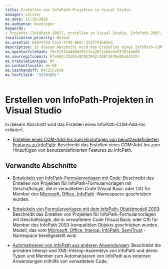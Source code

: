 ```yaml
---
title: Erstellen von InfoPath-Projekten in Visual Studio
manager: soliver
ms.date: 11/10/2016
ms.audience: Developer
keywords:
- Projekte [InfoPath 2007], erstellen in Visual Studio, InfoPath 2007, Erstellen von Projekten in Visual Studio
localization_priority: Normal
ms.assetid: bd07475d-2aa4-4742-86dc-373f7d1b02ea
description: In diesem Abschnitt wird das Erstellen eines InfoPath-COM-Add-Ins erläutert.
ms.openlocfilehash: f9c515f84440d202c1ea28f1abdeda9f78144b80
ms.sourcegitcommit: 8fe462c32b91c87911942c188f3445e85a54137c
ms.translationtype: MT
ms.contentlocale: de-DE
ms.lasthandoff: 04/23/2019
ms.locfileid: "32303801"
---
```

# <a name="creating-infopath-projects-in-visual-studio"></a>Erstellen von InfoPath-Projekten in Visual Studio

In diesem Abschnitt wird das Erstellen eines InfoPath-COM-Add-Ins erläutert. 

- [Erstellen eines COM-Add-Ins zum Hinzufügen von benutzerdefinierten Features zu InfoPath](how-to-create-a-com-add-in-to-add-custom-features-to-infopath.md): Beschreibt das Erstellen eines COM-Add-Ins zum Hinzufügen von benutzerdefinierten Features zu InfoPath.
    
## <a name="related-sections"></a>Verwandte Abschnitte

- [Entwickeln von InfoPath-Formularvorlagen mit Code](https://msdn.microsoft.com/library/b43ada73-349d-498f-a8bb-e8fd5020d207%28Office.15%29.aspx): Beschreibt das Erstellen von Projekten für InfoPath-Formularvorlagen mit Geschäftslogik, die in verwaltetem Code (Visual Basic oder C#) für Member des [Microsoft. Office. InfoPath](https://msdn.microsoft.com/library/Microsoft.Office.InfoPath.aspx) -Namespaces geschrieben wurden. 
    
- [Entwickeln von Formularvorlagen mit dem InfoPath-Objektmodell 2003](https://msdn.microsoft.com/library/c74cbcd0-4fe6-4eb7-a05c-f61e1868c42b%28Office.15%29.aspx): Beschreibt das Erstellen von Projekten für InfoPath-Formularvorlagen mit Geschäftslogik, die in verwaltetem Code (Visual Basic oder C#) für Member des InfoPath 2003-kompatiblen Objekts geschrieben wurden. Modell, das vom [Microsoft. Office. Interop. InfoPath. SemiTrust](https://msdn.microsoft.com/library/Microsoft.Office.Interop.InfoPath.SemiTrust.aspx) -Namespace bereitgestellt wird. 
    
- [Automatisieren von InfoPath aus anderen Anwendungen](automating-infopath-from-other-applications.md): Beschreibt die primären Interop-und XML-Interop-Assemblys von InfoPath und deren Typen und Member zum Automatisieren von InfoPath aus externen Anwendungen mithilfe von verwaltetem Code.
    

